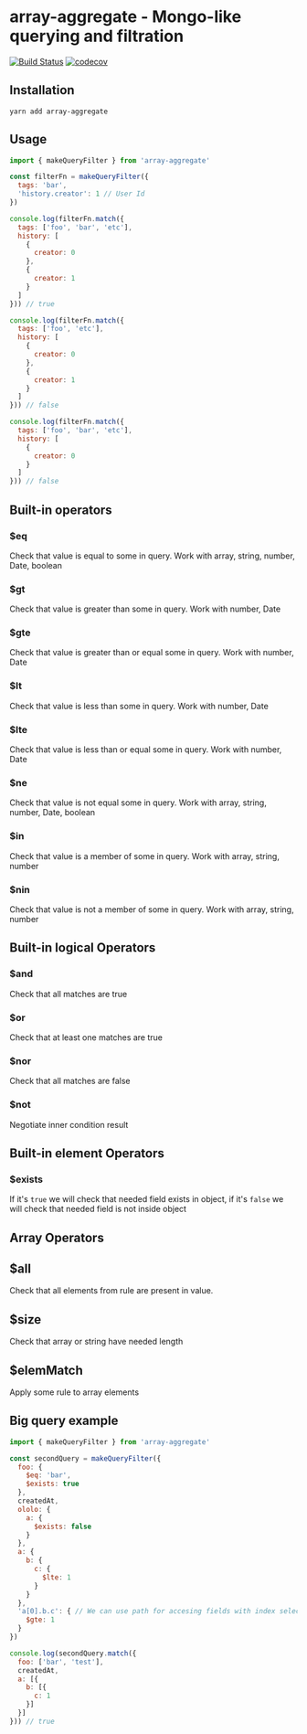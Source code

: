 # array-aggregate - Mongo-like querying and filtration

[![Build Status](https://travis-ci.org/Arilas/array-aggregate.svg?branch=master)](https://travis-ci.org/Arilas/array-aggregate)
[![codecov](https://codecov.io/gh/Arilas/array-aggregate/branch/master/graph/badge.svg)](https://codecov.io/gh/Arilas/array-aggregate)


## Installation

```
yarn add array-aggregate
```

## Usage

```js
import { makeQueryFilter } from 'array-aggregate'

const filterFn = makeQueryFilter({
  tags: 'bar',
  'history.creator': 1 // User Id
})

console.log(filterFn.match({
  tags: ['foo', 'bar', 'etc'],
  history: [
    {
      creator: 0
    },
    {
      creator: 1
    }
  ]
})) // true

console.log(filterFn.match({
  tags: ['foo', 'etc'],
  history: [
    {
      creator: 0
    },
    {
      creator: 1
    }
  ]
})) // false

console.log(filterFn.match({
  tags: ['foo', 'bar', 'etc'],
  history: [
    {
      creator: 0
    }
  ]
})) // false
```

## Built-in operators

### $eq

Check that value is equal to some in query. Work with array, string, number, Date, boolean

### $gt

Check that value is greater than some in query. Work with number, Date

### $gte

Check that value is greater than or equal some in query. Work with number, Date

### $lt

Check that value is less than some in query. Work with number, Date

### $lte

Check that value is less than or equal some in query. Work with number, Date

### $ne

Check that value is not equal some in query. Work with array, string, number, Date, boolean

### $in

Check that value is a member of some in query. Work with array, string, number

### $nin

Check that value is not a member of some in query. Work with array, string, number

## Built-in logical Operators

### $and

Check that all matches are true

### $or

Check that at least one matches are true

### $nor

Check that all matches are false

### $not

Negotiate inner condition result

## Built-in element Operators

### $exists

If it's `true` we will check that needed field exists in object, if it's `false` we will check that needed field is not inside object

## Array Operators

## $all

Check that all elements from rule are present in value.

## $size

Check that array or string have needed length

## $elemMatch

Apply some rule to array elements

## Big query example

```js
import { makeQueryFilter } from 'array-aggregate'

const secondQuery = makeQueryFilter({
  foo: {
    $eq: 'bar',
    $exists: true
  },
  createdAt,
  ololo: {
    a: {
      $exists: false
    }
  },
  a: {
    b: {
      c: {
        $lte: 1
      }
    }
  },
  'a[0].b.c': { // We can use path for accesing fields with index selection if it's needed
    $gte: 1
  }
})

console.log(secondQuery.match({
  foo: ['bar', 'test'],
  createdAt,
  a: [{
    b: [{
      c: 1
    }]
  }]
})) // true

```